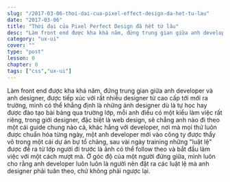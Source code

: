 ```yaml
---
slug: "/2017-03-06-thoi-dai-cua-pixel-effect-design-da-het-tu-lau"
date: "2017-03-06"
title: "Thời đại của Pixel Perfect Design đã hết từ lâu"
desc: "Làm front end được kha khá năm, đứng trung gian giữa anh developer và anh designer, được tiếp xúc với rất nhiều designer từ cao cấp tới mới ra trường, mình có thể khẳng định là những ảnh designer dù là tự học hay được đào tạo bài bảng qua trường lớp"
category: "ux-ui"
cover: ""
type: "post"
lesson: 0
chapter: 0
tags: ["css","ux-ui"]
---
```




Làm front end được kha khá năm, đứng trung gian giữa anh developer và anh designer, được tiếp xúc với rất nhiều designer từ cao cấp tới mới ra trường, mình có thể khẳng định là những ảnh designer dù là tự học hay được đào tạo bài bảng qua trường lớp, mỗi anh điều có một kiểu làm việc rất riêng, trong giới designer, đặc biệt là web design, sẽ chẳng anh nào đi theo một cái guide chung nào cả, khác hẳng với developer, nơi mà mọi thứ luôn được chuẩn hóa từng ngày, một anh developer mới vào công ty được thẩy vô trong một cái dự án bự tổ chảng, sau vài ngày training những "luật lệ" được đề ra từ lớp người đi trước là ảnh có thể follow theo và bắt đầu làm việc với một cách mượt mà. Ở góc độ của một người đứng giữa, mình luôn cho rằng anh developer luôn luôn là người nên đặt ra các luật lệ mà anh designer phải tuân theo, chứ không phải ngược lại.
